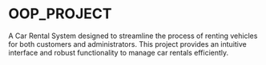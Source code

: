 # OOP_PROJECT
A Car Rental System designed to streamline the process of renting vehicles for both customers and administrators. This project provides an intuitive interface and robust functionality to manage car rentals efficiently.

